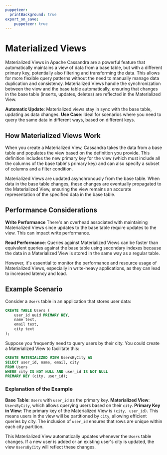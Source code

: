 ```yaml
---
puppeteer:
  printBackground: true
export_on_save:
    puppeteer: true
---
```


# Materialized Views

Materialized Views in Apache Cassandra are a powerful feature that automatically maintains a view of data from a base table, but with a different primary key, potentially also filtering and transforming the data. This allows for more flexible query patterns without the need to manually manage data duplication and consistency. Materialized Views handle the synchronization between the view and the base table automatically, ensuring that changes in the base table (inserts, updates, deletes) are reflected in the Materialized View.

**Automatic Update**: Materialized views stay in sync with the base table, updating as data changes.
**Use Case**: Ideal for scenarios where you need to query the same data in different ways, based on different keys.

## How Materialized Views Work

When you create a Materialized View, Cassandra takes the data from a base table and populates the view based on the definition you provide. This definition includes the new primary key for the view (which must include all the columns of the base table's primary key) and can also specify a subset of columns and a filter condition.

Materialized Views are updated asynchronously from the base table. When data in the base table changes, these changes are eventually propagated to the Materialized View, ensuring the view remains an accurate representation of the specified data in the base table.

## Performance Considerations

**Write Performance**
There's an overhead associated with maintaining Materialized Views since updates to the base table require updates to the view. This can impact write performance.

**Read Performance**:
Queries against Materialized Views can be faster than equivalent queries against the base table using secondary indexes because the data in a Materialized View is stored in the same way as a regular table.

However, it's essential to monitor the performance and resource usage of Materialized Views, especially in write-heavy applications, as they can lead to increased latency and load.

## Example Scenario

Consider a `Users` table in an application that stores user data:

```sql
CREATE TABLE Users (
    user_id uuid PRIMARY KEY,
    name text,
    email text,
    city text
);
```

Suppose you frequently need to query users by their city. You could create a Materialized View to facilitate this:

```sql
CREATE MATERIALIZED VIEW UsersByCity AS
SELECT user_id, name, email, city
FROM Users
WHERE city IS NOT NULL AND user_id IS NOT NULL
PRIMARY KEY (city, user_id);
```

### Explanation of the Example

**Base Table**: `Users` with `user_id` as the primary key.
**Materialized View**: `UsersByCity`, which allows querying users based on their `city`.
**Primary Key in View**: The primary key of the Materialized View is `(city, user_id)`. This means users in the view will be partitioned by `city`, allowing efficient queries by city. The inclusion of `user_id` ensures that rows are unique within each city partition.

This Materialized View automatically updates whenever the `Users` table changes. If a new user is added or an existing user's city is updated, the view `UsersByCity` will reflect these changes.
